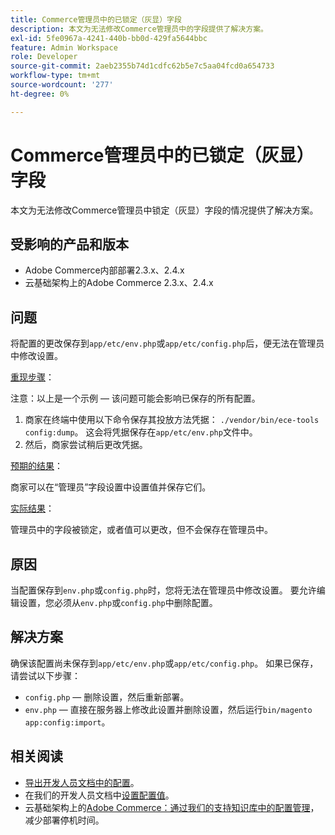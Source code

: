 ```yaml
---
title: Commerce管理员中的已锁定（灰显）字段
description: 本文为无法修改Commerce管理员中的字段提供了解决方案。
exl-id: 5fe0967a-4241-440b-bb0d-429fa5644bbc
feature: Admin Workspace
role: Developer
source-git-commit: 2aeb2355b74d1cdfc62b5e7c5aa04fcd0a654733
workflow-type: tm+mt
source-wordcount: '277'
ht-degree: 0%

---
```


# Commerce管理员中的已锁定（灰显）字段

本文为无法修改Commerce管理员中锁定（灰显）字段的情况提供了解决方案。

## 受影响的产品和版本

* Adobe Commerce内部部署2.3.x、2.4.x
* 云基础架构上的Adobe Commerce 2.3.x、2.4.x

## 问题

将配置的更改保存到`app/etc/env.php`或`app/etc/config.php`后，便无法在管理员中修改设置。

<u>重现步骤</u>：

注意：以上是一个示例 — 该问题可能会影响已保存的所有配置。

1. 商家在终端中使用以下命令保存其投放方法凭据： `./vendor/bin/ece-tools config:dump`。 这会将凭据保存在`app/etc/env.php`文件中。
1. 然后，商家尝试稍后更改凭据。

<u>预期的结果</u>：

商家可以在“管理员”字段设置中设置值并保存它们。

<u>实际结果</u>：

管理员中的字段被锁定，或者值可以更改，但不会保存在管理员中。

## 原因

当配置保存到`env.php`或`config.php`时，您将无法在管理员中修改设置。 要允许编辑设置，您必须从`env.php`或`config.php`中删除配置。

## 解决方案

确保该配置尚未保存到`app/etc/env.php`或`app/etc/config.php`。 如果已保存，请尝试以下步骤：

* `config.php` — 删除设置，然后重新部署。
* `env.php` — 直接在服务器上修改此设置并删除设置，然后运行`bin/magento app:config:import`。

## 相关阅读

* [导出开发人员文档中的配置](https://experienceleague.adobe.com/zh-hans/docs/commerce-operations/configuration-guide/cli/configuration-management/export-configuration)。
* 在我们的开发人员文档中[设置配置值](https://experienceleague.adobe.com/zh-hans/docs/commerce-operations/configuration-guide/cli/configuration-management/set-configuration-values)。
* 云基础架构上的[Adobe Commerce：通过我们的支持知识库中的配置管理](/help/how-to/general/magento-cloud-reduce-deployment-downtime-with-configuration-management.md)，减少部署停机时间。
